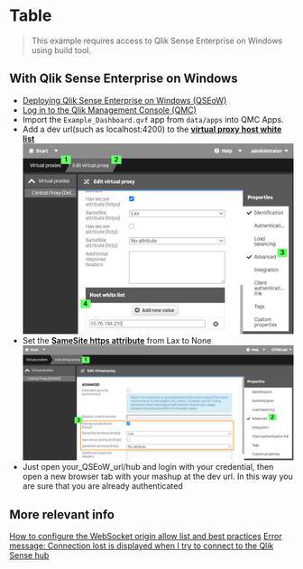 # Table

> This example requires access to Qlik Sense Enterprise on Windows using build tool.

## With Qlik Sense Enterprise on Windows

- [Deploying Qlik Sense Enterprise on Windows (QSEoW)](https://help.qlik.com/en-US/sense-admin/May2022/Subsystems/DeployAdministerQSE/Content/Sense_DeployAdminister/QSEoW/Deploy_QSEoW/Qlik-Sense-installation.htm)
- [Log in to the Qlik Management Console (QMC)](https://help.qlik.com/en-US/sense-admin/May2022/Subsystems/DeployAdministerQSE/Content/Sense_DeployAdminister/QSEoW/Administer_QSEoW/Managing_QSEoW/start-the-QMC.htm)
- Import the `Example_Dashboard.qvf` app from `data/apps` into QMC Apps.
- Add a dev url(such as localhost:4200) to the [**virtual proxy host white list**](https://help.qlik.com/en-US/sense-admin/May2022/Subsystems/DeployAdministerQSE/Content/Sense_DeployAdminister/QSEoW/Administer_QSEoW/Managing_QSEoW/virtual-proxies-overview.htm)
  ![Virtual proxy host white list](image/host-white-list.png)
- Set the [**SameSite https attribute**](https://help.qlik.com/en-US/sense-admin/May2022/Subsystems/DeployAdministerQSE/Content/Sense_DeployAdminister/QSEoW/Administer_QSEoW/Managing_QSEoW/SameSite-attribute.htm) from Lax to None
  ![SameSite attribute](image/samesite.png)
- Just open your_QSEoW_url/hub and login with your credential, then open a new browser tab with your mashup at the dev url. In this way you are sure that you are already authenticated

## More relevant info

[How to configure the WebSocket origin allow list and best practices](https://community.qlik.com/t5/Knowledge/How-to-configure-the-WebSocket-origin-allow-list-and-best/ta-p/1716765)
[Error message: Connection lost is displayed when I try to connect to the Qlik Sense hub](https://help.qlik.com/en-US/sense-admin/May2022/Subsystems/DeployAdministerQSE/Content/Sense_DeployAdminister/QSEoW/Administer_QSEoW/Managing_QSEoW/troubleshooting-managing-QMC.htm)
